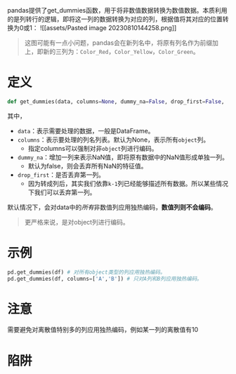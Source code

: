 pandas提供了get_dummies函数，用于将非数值数据转换为数值数据。本质利用的是列转行的逻辑，即将这一列的数据转换为对应的列，根据值将其对应的位置转换为0或1：
![[assets/Pasted image 20230810144258.png]]
> 这图可能有一点小问题，pandas会在新列名中，将原有列名作为前缀加上，即新的三列为：`Color_Red`，`Color_Yellow`，`Color_Green`。
# 定义
```python
def get_dummies(data, columns=None, dummy_na=False, drop_first=False, ...)
```
其中，
- `data`：表示需要处理的数据，一般是DataFrame。
- `columns`：表示要处理的列名列表。默认为None，表示所有`object`列。
	- 指定columns可以强制对非`object`列进行编码。
- `dummy_na`：增加一列来表示NaN值，即将原有数据中的NaN值形成单独一列。
	- 默认为false，则会丢弃所有NaN的特征值。
- `drop_first`：是否丢弃第一列。
	- 因为转成列后，其实我们依靠`k-1`列已经能够描述所有数据。所以某些情况下我们可以丢弃第一列。

默认情况下，会对data中的*所有*非数值列应用独热编码，**数值列则不会编码**。
> 更严格来说，是对object列进行编码。

# 示例
```python
pd.get_dummies(df) # 对所有object类型的列应用独热编码。
pd.get_dummies(df, columns=['A','B']) # 只对A列和B列应用独热编码。
```

# 注意
需要避免对离散值特别多的列应用独热编码，例如某一列的离散值有10

# 陷阱